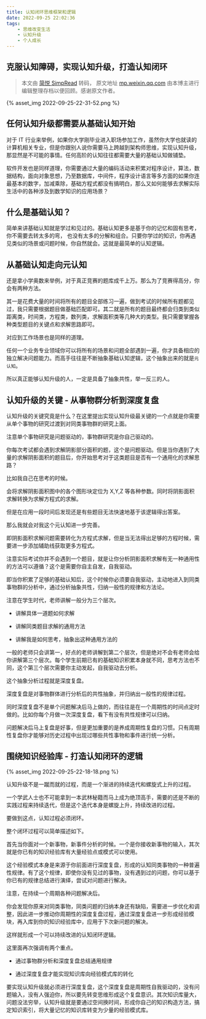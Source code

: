 ```yaml
---
title: 认知闭环思维框架和逻辑
date: 2022-09-25 22:02:36
tags:
    - 思维改变生活
    - 认知升级
    - 个人成长
---
```


## 克服认知障碍，实现认知升级，打造认知闭环

> 本文由 [简悦 SimpRead](http://ksria.com/simpread/) 转码， 原文地址 [mp.weixin.qq.com](https://mp.weixin.qq.com/s/sEEd15CuYS6KTZvZVjgnHw)
> 由本博主进行编辑整理存档以便回顾。感谢原文作者。

{% asset_img 2022-09-25-22-31-52.png %}

## 任何认知升级都需要从基础认知开始

对于 IT 行业来举例，如果你大学刚毕业进入职场参加工作，虽然你大学也就读的计算机相关专业，但是你跟别人说你需要马上跨越到架构师思维，实现认知升级，那显然是不可能的事情。任何高阶的认知往往都需要大量的基础认知做铺垫。

软件开发也是同样道理，你需要通过大量的编码活动来积累对程序设计，算法，数据结构，面向对象思想，乃至数据库，中间件，程序设计语言等多方面的如果你连最基本的数字，加减乘除，基础方程式都没有搞明白，那么又如何能够去求解实际生活中的各种涉及到数学知识的应用场景？

## 什么是基础认知？

简单来讲基础认知就是学过和见过的。基础认知更多是基于你的记忆和固有思考，你不需要去转太多的弯， 也没有太多的分解和组合。只要你学过的知识，你再遇见类似的场景或问题时候，你自然就会。这就是最简单的认知逻辑。

## 从基础认知走向元认知

还是拿小学奥数来举例，对于真正竞赛的题库成千上万。那么为了竞赛得高分，你会有两种方法。  

其一是花费大量的时间将所有的题目全部练习一遍，做到考试的时候所有题都见过，我只需要根据题目做基础匹配即可。其二就是所有的题目最终都会归类到类似距离类，时间类，方程类，数列类，求解面积类等几种大的类型。我只需要掌握各种类型题目的关键点和求解思路即可。

对应到工作场景也是同样的道理。

任何一个业务专业领域你可以将所有的场景和问题全部遇到一遍，你才具备相应的独立解决问题能力。而高手往往是不断抽象基础认知逻辑，这个抽象出来的就是`元认知`。

所以真正能够认知升级的人，一定是具备了抽象共性，举一反三的人。

## 认知升级的关键 - 从事物群分析到深度复盘

认知升级的关键究竟是什么？在这里提出实现认知升级最关键的一个点就是你需要从单个事物的研究过渡到对同类事物群的研究上面。  

注意单个事物研究是问题驱动的，事物群研究是你自己驱动的。

你每次考试都会遇到求解阴影部分面积的题，这个是问题驱动。但是当你遇到了大量的求解阴影面积的题目后，你开始思考对于这类题目是否有一个通用化的求解思路？

比如我自己在思考的时候。

会将求解阴影面积图中的各个图形块定位为 X,Y,Z 等各种参数。同时将阴影面积求解转换为求解方程式的求解。

但是在应用一段时间后发现还是有些题目无法快速地基于该逻辑得出答案。

那么我就会对我这个元认知进一步完善。

即阴影面积求解问题需要转化为方程式求解，但是当无法得出足够的方程时候，需要进一步添加辅助线获取更多方程式。

注意实际考试你并不会遇到一个题目，就是让你分析阴影面积求解有无一种通用性的方法可以遵循？这个是需要你自主自发，自我驱动。

即当你积累了足够的基础认知后，这个时候你必须要自我驱动，主动地进入到同类事物群的分析中，通过分析抽象共性，归纳一般性的规律和方法论。

注意在学生时代，老师讲解一般分为三个层次。

*   讲解具体一道题如何求解
    
*   讲解同类题目求解的通用方法
    
*   讲解我是如何思考，抽象出这种通用方法的
    

一般的老师只会讲第一，好点的老师讲解到第二个层次，但是绝对不会有老师会给你讲解第三个层次。每个学生前期已有的基础知识积累本身就不同，思考方法也不同，这个第三个层次需要你主动发起，自我驱动去分析。

这个抽象分析过程就是深度复盘。

深度复盘是对事物群体进行分析后的共性抽象，并归纳出一般性的规律过程。

同时深度复盘不是单个问题解决后马上做的，而往往是在一个周期性的时间点定时做的。比如你每个月做一次深度复盘，看下有没有共性规律可以归纳。

问题解决后马上复盘是好事，但是更加重要的是养成周期性复盘的习惯。只有周期性复盘你才能够对历史过程中出现过哪些共性事物和事件进行统一分析。

## 围绕知识经验库 - 打造认知闭环的逻辑

{% asset_img 2022-09-25-22-18-18.png %}

认知升级不是一蹴而就的过程，而是一个渐进的持续迭代和螺旋式上升的过程。  

一个学武人士也不可能拿到一本武林秘籍而马上成为绝顶高手，需要的还是不断的实践过程来持续迭代，但是这个迭代本身是螺旋上升，持续改进的过程。

要做到这点，认知过程必须闭环。

整个闭环过程可以简单描述如下。

首先当你面对一个新事物，新事件分析的时候。一个是你接收新事物的输入，其次就是你已有的知识经验库有大量经验点或模式可以使用。

这个经验模式本身是来源于你前面进行深度复盘，形成的认知同类事物的一种普遍性规律。有了这个规律，即使你没有见过的事物，没有遇到过的问题，你可以基于你已有的规律总结进行演绎，尝试对问题进行解决。

注意，在持续一个周期各种问题解决后。

你会发现你原来对同类事物，同类问题的归纳本身还有缺陷，需要进一步优化和调整，因此进一步推动你周期性的深度复盘过程，通过深度复盘进一步形成经验模块，再入库到你的知识经验库中，应用于下次新问题的解决。

这样就形成一个可以持续改进的认知闭环逻辑。

这里面再次强调有两个重点。

*   通过事物群分析和深度复盘总结通用规律
    
*   通过深度复盘才能实现知识库向经验模式库的转化
    

要实现认知升级就必须进行深度复盘，这个深度复盘是周期性自我驱动的，没有问题输入，没有人强迫你，所以要先转变思维形成这个复盘意识。其次知识库量大，问题没法穷举，认知升级就是要通过空间换时间，形成你自己的知识构造方法，搞定知识索引，将大量记忆的知识库转变为少量的经验模式库。
